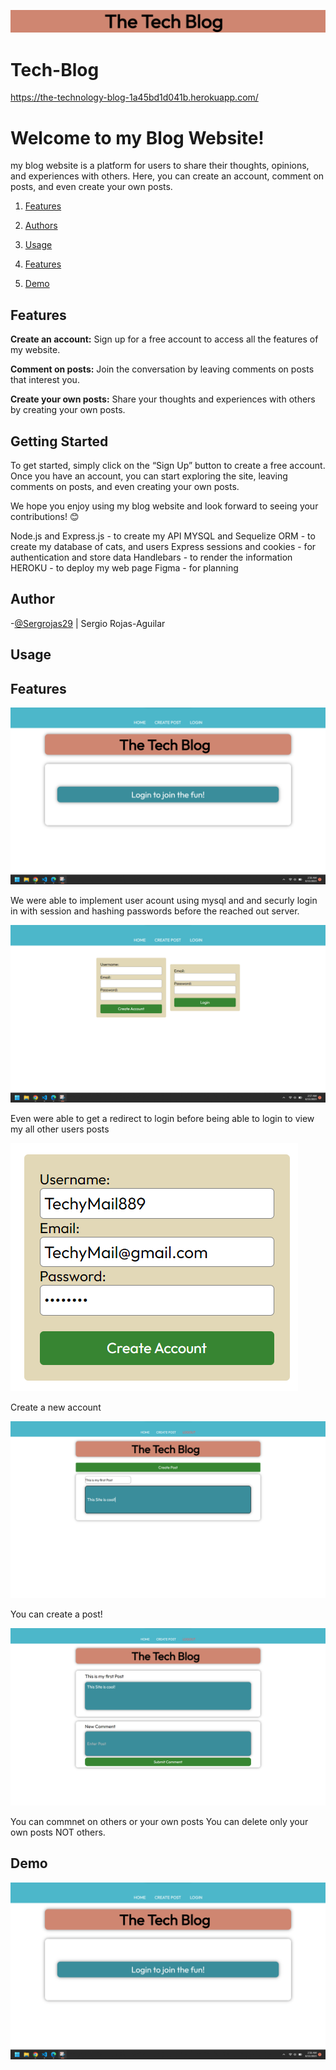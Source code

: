 ![Tilte](./ReadmeFiles/titleLogo.png)
# Tech-Blog

https://the-technology-blog-1a45bd1d041b.herokuapp.com/


# Welcome to my Blog Website!
my blog website is a platform for users to share their thoughts, opinions, and experiences with others. Here, you can create an account, comment on posts, and even create your own posts.


1. [Features](#features)

2. [Authors](#authors)

3. [Usage](#usage)
    
4. [Features](#features)

5. [Demo](#demo)

## Features

**Create an account:** Sign up for a free account to access all the features of my website.

**Comment on posts:** Join the conversation by leaving comments on posts that interest you.

**Create your own posts:** Share your thoughts and experiences with others by creating your own posts.

## Getting Started
To get started, simply click on the “Sign Up” button to create a free account. Once you have an account, you can start exploring the site, leaving comments on posts, and even creating your own posts.

We hope you enjoy using my blog website and look forward to seeing your contributions! 😊

Node.js and Express.js - to create my API
MYSQL and Sequelize ORM - to create my database of cats, and users
Express sessions and cookies - for authentication and store data
Handlebars - to render the information
HEROKU - to deploy my web page 
Figma - for planning


## Author

-[@Sergrojas29](https://github.com/Sergrojas29) | Sergio Rojas-Aguilar



## Usage





## Features

![Homepage](./ReadmeFiles/Homepage.png)

We were able to implement user acount using mysql and and securly login in with session and hashing passwords before the reached out server.

![LoginPage](./ReadmeFiles/Login.png)

Even were able to get a redirect to login before being able to login to view my all other users posts


![CreateAccount](./ReadmeFiles/create%20account.png)

Create a new account


![createPost](./ReadmeFiles/CreattPosts.png)

You can create a post!


![CreatComment](./ReadmeFiles/CreateComment.png)


You can commnet on others or your own posts
You can delete only your own posts NOT others.



## Demo

[![Demo](./ReadmeFiles/Homepage.png)](https://www.youtube.com/watch?v=hAAbqcG55Gk)

<!-- [![Watch the video](https://i.stack.imgur.com/Vp2cE.png)](https://youtu.be/vt5fpE0bzSY) -->


